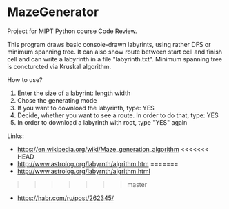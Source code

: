 # MazeGenerator
Project for MIPT Python course Code Review.

This program draws basic console-drawn labyrints, using rather DFS or minimum spanning tree.
It can also show route between start cell and finish cell and can write a labyrinth in a file "labyrinth.txt".
Minimum spanning tree is concturcted via Kruskal algorithm.

How to use?
1. Enter the size of a labyrint:
   length 
   width
2. Chose the generating mode
3. If you want to download the labyrinth, type:
   YES
4. Decide, whether you want to see a route. In order to do that, type:
   YES
5. In order to download a labyrinth with root, type "YES" again

Links:
* https://en.wikipedia.org/wiki/Maze_generation_algorithm
<<<<<<< HEAD
* http://www.astrolog.org/labyrnth/algrithm.htm 
=======
* http://www.astrolog.org/labyrnth/algrithm.html
>>>>>>> master
* https://habr.com/ru/post/262345/
